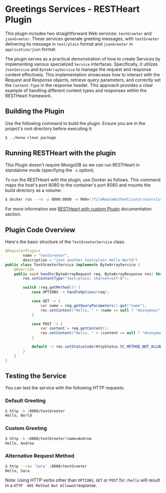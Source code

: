 # Greetings Services - RESTHeart Plugin

This plugin includes two straightforward Web services: `textGreeter` and `jsonGreeter`. These services generate greeting messages, with `textGreeter` delivering its message in `text/plain` format and `jsonGreeter` in `application/json` format.

The plugin serves as a practical demonstration of how to create Services by implementing various specialized `Service` interfaces. Specifically, it utilizes `JsonService` and `ByteArrayService` to manage the request and response content effectively. This implementation showcases how to interact with the Request and Response objects, retrieve query parameters, and correctly set the `Content-Type` in the response header. This approach provides a clear example of handling different content types and responses within the RESTHeart framework.

## Building the Plugin

Use the following command to build the plugin. Ensure you are in the project's root directory before executing it:

```bash
$ ../mvnw clean package
```

## Running RESTHeart with the plugin

This Plugin doesn't require MongoDB so we can run RESTHeart in standalone mode (specifying the `-s` option).

To run the RESTHeart with the plugin, use Docker as follows. This command maps the host's port 8080 to the container's port 8080 and mounts the build directory as a volume:

```bash
$ docker run --rm -p 8080:8080 -e RHO="/fileRealmAuthenticator/users[userid='admin']/password->'secret';/http-listener/host->'0.0.0.0'" -v ./target:/opt/restheart/plugins/custom softinstigate/restheart:latest -s
```

For more information see [RESTHeart with custom Plugin](https://restheart.org/docs/setup-with-docker#run-restheart-with-custom-plugin) documentation section.

## Plugin Code Overview

Here's the basic structure of the `TextGreeterService` class:

```java
@RegisterPlugin(
        name = "textGreeter",
        description = "just another text/plain Hello World")
public class TextGreeterService implements ByteArrayService {
    @Override
    public void handle(ByteArrayRequest req, ByteArrayResponse res) throws Exception {
        res.setContentType("text/plain; charset=utf-8");

        switch (req.getMethod()) {
            case OPTIONS -> handleOptions(req);

            case GET -> {
                var name = req.getQueryParameters().get("name");
                res.setContent("Hello, " + (name == null ? "Anonymous" : name.getFirst()));
            }

            case POST -> {
                var content = req.getContent();
                res.setContent("Hello, " + (content == null ? "Anonymous" : new String(content)));
            }

            default -> res.setStatusCode(HttpStatus.SC_METHOD_NOT_ALLOWED);
        }
    }
}
```
## Testing the Service

You can test the service with the following HTTP requests:

### Default Greeting

```bash
$ http -b :8080/textGreeter
Hello, World
```

### Custom Greeting

```bash
$ http -b :8080/textGreeter?name=Andrea
Hello, Andrea
```

### Alternative Request Method

```bash
$ http --raw 'Sara' :8080/textGreeter
Hello, Sara
```

Note: Using HTTP verbs other than `OPTIONS`, `GET` or `POST` for `/hello` will result in a `HTTP  405 Method Not Allowed` response.